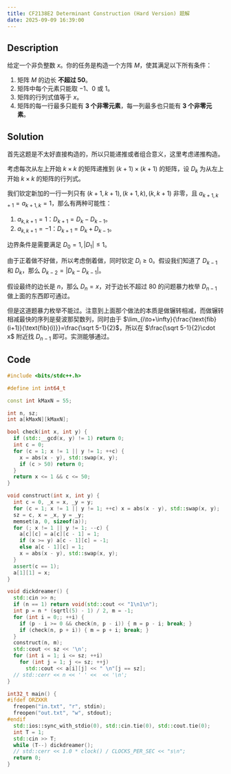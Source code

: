 ```yaml
---
title: CF2138E2 Determinant Construction (Hard Version) 题解
date: 2025-09-09 16:39:00
---
```


## Description

给定一个非负整数 $x$。你的任务是构造一个方阵 $M$，使其满足以下所有条件：

1. 矩阵 $M$ 的边长 **不超过 $50$**。
2. 矩阵中每个元素只能取 $-1$、$0$ 或 $1$。
3. 矩阵的行列式值等于 $x$。
4. 矩阵的每一行最多只能有 **$3$ 个非零元素**，每一列最多也只能有 **$3$ 个非零元素**。

## Solution

首先这题是不太好直接构造的，所以只能递推或者组合意义，这里考虑递推构造。

考虑每次从左上开始 $k\times k$ 的矩阵递推到 $(k+1)\times(k+1)$ 的矩阵，设 $D_k$ 为从左上开始 $k\times k$ 的矩阵的行列式。

我们钦定新加的一行一列只有 $(k+1,k+1),(k+1,k),(k,k+1)$ 非零，且 $a_{k+1,k+1}=a_{k+1,k}=1$，那么有两种可能性：

1. $a_{k,k+1}=1$：$D_{k+1}=D_k-D_{k-1}$。
2. $a_{k,k+1}=-1$：$D_{k+1}=D_k+D_{k-1}$。

边界条件是需要满足 $D_0=1,|D_1|\leq 1$。

由于正着做不好做，所以考虑倒着做，同时钦定 $D_i\geq 0$。假设我们知道了 $D_{k-1}$ 和 $D_k$，那么 $D_{k-2}=|D_k-D_{k-1}|$。

假设最终的边长是 $n$，那么 $D_n=x$，对于边长不超过 $80$ 的问题暴力枚举 $D_{n-1}$ 做上面的东西即可通过。

但是这道题暴力枚举不能过。注意到上面那个做法的本质是做辗转相减，而做辗转相减最快的序列是斐波那契数列，同时由于 $\lim_{i\to+\infty}{\frac{\text{fib}(i+1)}{\text{fib}(i)}}=\frac{\sqrt 5-1}{2}$，所以在 $\frac{\sqrt 5-1}{2}\cdot x$ 附近找 $D_{n-1}$ 即可。实测能够通过。

## Code

```cpp
#include <bits/stdc++.h>

#define int int64_t

const int kMaxN = 55;

int n, sz;
int a[kMaxN][kMaxN];

bool check(int x, int y) {
  if (std::__gcd(x, y) != 1) return 0;
  int c = 0;
  for (c = 1; x != 1 || y != 1; ++c) {
    x = abs(x - y), std::swap(x, y);
    if (c > 50) return 0;
  }
  return x <= 1 && c <= 50;
}

void construct(int x, int y) {
  int c = 0, _x = x, _y = y;
  for (c = 1; x != 1 || y != 1; ++c) x = abs(x - y), std::swap(x, y);
  sz = c, x = _x, y = _y;
  memset(a, 0, sizeof(a));
  for (; x != 1 || y != 1; --c) {
    a[c][c] = a[c][c - 1] = 1;
    if (x >= y) a[c - 1][c] = -1;
    else a[c - 1][c] = 1;
    x = abs(x - y), std::swap(x, y);
  }
  assert(c == 1);
  a[1][1] = x;
}

void dickdreamer() {
  std::cin >> n;
  if (n == 1) return void(std::cout << "1\n1\n");
  int p = n * (sqrtl(5) - 1) / 2, m = -1;
  for (int i = 0;; ++i) {
    if (p - i >= 0 && check(n, p - i)) { m = p - i; break; }
    if (check(n, p + i)) { m = p + i; break; }
  }
  construct(n, m);
  std::cout << sz << '\n';
  for (int i = 1; i <= sz; ++i)
    for (int j = 1; j <= sz; ++j)
      std::cout << a[i][j] << " \n"[j == sz];
  // std::cerr << n << ' ' <<  << '\n';
}

int32_t main() {
#ifdef ORZXKR
  freopen("in.txt", "r", stdin);
  freopen("out.txt", "w", stdout);
#endif
  std::ios::sync_with_stdio(0), std::cin.tie(0), std::cout.tie(0);
  int T = 1;
  std::cin >> T;
  while (T--) dickdreamer();
  // std::cerr << 1.0 * clock() / CLOCKS_PER_SEC << "s\n";
  return 0;
}
```